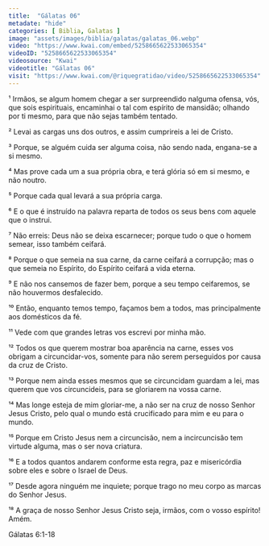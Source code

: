 ```yaml
---
title:  "Gálatas 06"
metadate: "hide"
categories: [ Biblia, Galatas ]
image: "assets/images/biblia/galatas/galatas_06.webp"
video: "https://www.kwai.com/embed/5258665622533065354"
videoID: "5258665622533065354"
videosource: "Kwai"
videotitle: "Gálatas 06"
visit: "https://www.kwai.com/@riquegratidao/video/5258665622533065354"
---
```



¹ Irmãos, se algum homem chegar a ser surpreendido nalguma ofensa, vós, que sois espirituais, encaminhai o tal com espírito de mansidão; olhando por ti mesmo, para que não sejas também tentado.

² Levai as cargas uns dos outros, e assim cumprireis a lei de Cristo.

³ Porque, se alguém cuida ser alguma coisa, não sendo nada, engana-se a si mesmo.

⁴ Mas prove cada um a sua própria obra, e terá glória só em si mesmo, e não noutro.

⁵ Porque cada qual levará a sua própria carga.

⁶ E o que é instruído na palavra reparta de todos os seus bens com aquele que o instrui.

⁷ Não erreis: Deus não se deixa escarnecer; porque tudo o que o homem semear, isso também ceifará.

⁸ Porque o que semeia na sua carne, da carne ceifará a corrupção; mas o que semeia no Espírito, do Espírito ceifará a vida eterna.

⁹ E não nos cansemos de fazer bem, porque a seu tempo ceifaremos, se não houvermos desfalecido.

¹⁰ Então, enquanto temos tempo, façamos bem a todos, mas principalmente aos domésticos da fé.

¹¹ Vede com que grandes letras vos escrevi por minha mão.

¹² Todos os que querem mostrar boa aparência na carne, esses vos obrigam a circuncidar-vos, somente para não serem perseguidos por causa da cruz de Cristo.

¹³ Porque nem ainda esses mesmos que se circuncidam guardam a lei, mas querem que vos circuncideis, para se gloriarem na vossa carne.

¹⁴ Mas longe esteja de mim gloriar-me, a não ser na cruz de nosso Senhor Jesus Cristo, pelo qual o mundo está crucificado para mim e eu para o mundo.

¹⁵ Porque em Cristo Jesus nem a circuncisão, nem a incircuncisão tem virtude alguma, mas o ser nova criatura.

¹⁶ E a todos quantos andarem conforme esta regra, paz e misericórdia sobre eles e sobre o Israel de Deus.

¹⁷ Desde agora ninguém me inquiete; porque trago no meu corpo as marcas do Senhor Jesus.

¹⁸ A graça de nosso Senhor Jesus Cristo seja, irmãos, com o vosso espírito! Amém. 





Gálatas 6:1-18

